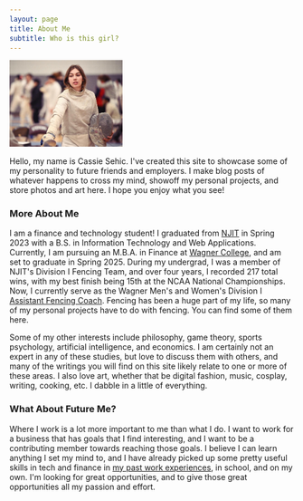```yaml
---
layout: page
title: About Me
subtitle: Who is this girl?
---
```

<img src="assets/img/prof.jpg" alt="me" width="200"/>

Hello, my name is Cassie Sehic. I've created this site to showcase some of my personality to future friends and employers. I make blog posts of whatever happens to cross my mind, showoff my personal projects, and store photos and art here. I hope you enjoy what you see!

### More About Me

I am a finance and technology student! I graduated from [NJIT](https://www.njit.edu/) in Spring 2023 with a B.S. in Information Technology and Web Applications. Currently, I am pursuing an M.B.A. in Finance at [Wagner College](https://wagner.edu/), and am set to graduate in Spring 2025. During my undergrad, I was a member of NJIT's Division I Fencing Team, and over four years, I recorded 217 total wins, with my best finish being 15th at the NCAA National Championships. Now, I currently serve as the Wagner Men's and Women's Division I [Assistant Fencing Coach](https://wagnerathletics.com/news/2023/8/21/mens-fencing-cassandra-sehic-named-fencing-graduate-assistant-coach.aspx). Fencing has been a huge part of my life, so many of my personal projects have to do with fencing. You can find some of them here.

Some of my other interests include philosophy, game theory, sports psychology, artificial intelligence, and economics. I am certainly not an expert in any of these studies, but love to discuss them with others, and many of the writings you will find on this site likely relate to one or more of these areas. I also love art, whether that be digital fashion, music, cosplay, writing, cooking, etc. I dabble in a little of everything.

### What About Future Me?

Where I work is a lot more important to me than what I do. I want to work for a business that has goals that I find interesting, and I want to be a contributing member towards reaching those goals. I believe I can learn anything I set my mind to, and I have already picked up some pretty useful skills in tech and finance in [my past work experiences](https://www.linkedin.com/in/cassandrasehic/), in school, and on my own. I'm looking for great opportunities, and to give those great opportunities all my passion and effort.
